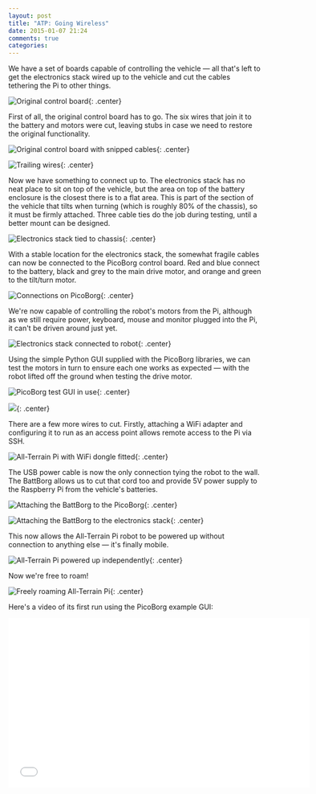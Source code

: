 ```yaml
---
layout: post
title: "ATP: Going Wireless"
date: 2015-01-07 21:24
comments: true
categories: 
---
```


We have a set of boards capable of controlling the vehicle &mdash; all that's left to get the electronics stack wired up to the vehicle and cut the cables tethering the Pi to other things.

![Original control board](/atp/25.jpg){: .center}

First of all, the original control board has to go. The six wires that join it to the battery and motors were cut, leaving stubs in case we need to restore the original functionality.

![Original control board with snipped cables](/atp/26.jpg){: .center}

![Trailing wires](/atp/27.jpg){: .center}

Now we have something to connect up to.  The electronics stack has no neat place to sit on top of the vehicle, but the area on top of the battery enclosure is the closest there is to a flat area. This is part of the section of the vehicle that tilts when turning (which is roughly 80% of the chassis), so it must be firmly attached. Three cable ties do the job during testing, until a better mount can be designed.

![Electronics stack tied to chassis](/atp/28.jpg){: .center}

With a stable location for the electronics stack, the somewhat fragile cables can now be connected to the PicoBorg control board. Red and blue connect to the battery, black and grey to the main drive motor, and orange and green to the tilt/turn motor.

![Connections on PicoBorg](/atp/30.jpg){: .center}

We're now capable of controlling the robot's motors from the Pi, although as we still require power, keyboard, mouse and monitor plugged into the Pi, it can't be driven around just yet.

![Electronics stack connected to robot](/atp/31.jpg){: .center}

Using the simple Python GUI supplied with the PicoBorg libraries, we can test the motors in turn to ensure each one works as expected &mdash; with the robot lifted off the ground when testing the drive motor.

![PicoBorg test GUI in use](/atp/32.jpg){: .center}

![](/atp/33.jpg){: .center}

There are a few more wires to cut. Firstly, attaching a WiFi adapter and configuring it to run as an access point allows remote access to the Pi via SSH.

![All-Terrain Pi with WiFi dongle fitted](/atp/35.jpg){: .center}

The USB power cable is now the only connection tying the robot to the wall. The BattBorg allows us to cut that cord too and provide 5V power supply to the Raspberry Pi from the vehicle's batteries.

![Attaching the BattBorg to the PicoBorg](/atp/36.jpg){: .center}

![Attaching the BattBorg to the electronics stack](/atp/37.jpg){: .center}

This now allows the All-Terrain Pi robot to be powered up without connection to anything else &mdash; it's finally mobile.

![All-Terrain Pi powered up independently](/atp/38.jpg){: .center}

Now we're free to roam!

![Freely roaming All-Terrain Pi](/atp/39.jpg){: .center}

Here's a video of its first run using the PicoBorg example GUI:

<iframe src="//player.vimeo.com/video/116202120" width="600" height="337" frameborder="0" webkitallowfullscreen mozallowfullscreen allowfullscreen></iframe>
